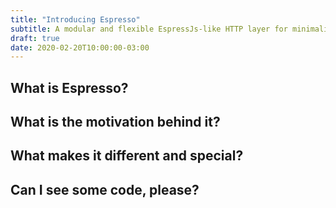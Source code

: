 ```yaml
---
title: "Introducing Espresso"
subtitle: A modular and flexible EspressJs-like HTTP layer for minimalist PHP developers
draft: true
date: 2020-02-20T10:00:00-03:00
---
```


## What is Espresso?

## What is the motivation behind it?

## What makes it different and special?

## Can I see some code, please?